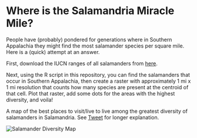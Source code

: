 # Where is the Salamandria Miracle Mile?

People have (probably) pondered for generations where in Southern Appalachia they might find the most salamander species per square mile. Here is a (quick) attempt at an answer.

First, download the IUCN ranges of all salamanders from [here](https://www.iucnredlist.org/resources/spatial-data-download).

Next, using the R script in this repository, you can find the salamanders that occur in Southern Appalachia, then create a raster with approximately 1 mi x 1 mi resolution that counts how many species are present at the centroid of that cell. Plot that raster, add some dots for the areas with the highest diversity, and voila!

A map of the best places to visit/live to live among the greatest diversity of salamanders in Salamandria. See [Tweet](https://twitter.com/KrohnZone/status/1479850236755550216) for longer explanation.

![Salamander Diversity Map](https://user-images.githubusercontent.com/12600348/148284867-55e47873-f358-4bff-93e7-c21d83eb026e.png)
